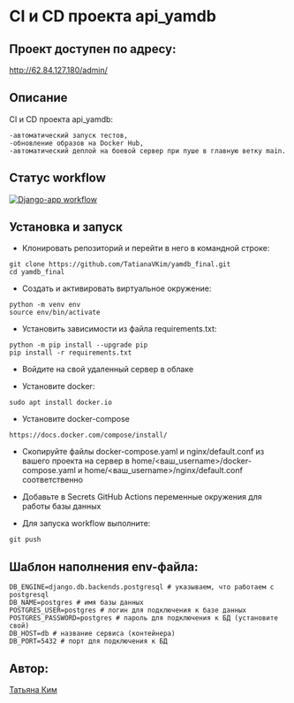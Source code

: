 # CI и CD проекта api_yamdb

## Проект доступен по адресу:

http://62.84.127.180/admin/

## Описание

CI и CD проекта api_yamdb:
```
-автоматический запуск тестов,
-обновление образов на Docker Hub,
-автоматический деплой на боевой сервер при пуше в главную ветку main.
```

## Статус workflow

[![Django-app workflow](https://github.com/TatianaVKim/yamdb_final/actions/workflows/yamdb_workflow.yml/badge.svg)](https://github.com/TatianaVKim/yamdb_final/actions/workflows/yamdb_workflow.yml)

## Установка и запуск

- Клонировать репозиторий и перейти в него в командной строке:

```
git clone https://github.com/TatianaVKim/yamdb_final.git
cd yamdb_final
```

- Cоздать и активировать виртуальное окружение:
```
python -m venv env
source env/bin/activate
```

- Установить зависимости из файла requirements.txt:
```
python -m pip install --upgrade pip
pip install -r requirements.txt
```

- Войдите на свой удаленный сервер в облаке

- Установите docker:
```
sudo apt install docker.io
```

- Установите docker-compose
```
https://docs.docker.com/compose/install/
```

- Скопируйте файлы docker-compose.yaml и nginx/default.conf из вашего проекта на сервер в home/<ваш_username>/docker-compose.yaml и home/<ваш_username>/nginx/default.conf соответственно

- Добавьте в Secrets GitHub Actions переменные окружения для работы базы данных

- Для запуска workflow выполните:
```
git push
```

## Шаблон наполнения env-файла:

```
DB_ENGINE=django.db.backends.postgresql # указываем, что работаем с postgresql
DB_NAME=postgres # имя базы данных
POSTGRES_USER=postgres # логин для подключения к базе данных
POSTGRES_PASSWORD=postgres # пароль для подключения к БД (установите свой)
DB_HOST=db # название сервиса (контейнера)
DB_PORT=5432 # порт для подключения к БД
```

## Автор:

[Татьяна Ким](https://github.com/TatianaVKim)

